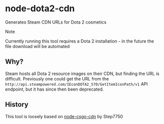 # node-dota2-cdn

Generates Steam CDN URLs for Dota 2 cosmetics

> [!NOTE]
> Currently running this tool requires a Dota 2 installation - in the future the file download will be automated

## Why?

Steam hosts all Dota 2 resource images on their CDN, but finding the URL is difficult. Previously one could get the
URL from the `http://api.steampowered.com/IEconDOTA2_570/GetItemIconPath/v1` API endpoint, but it has since then been deprecated.

## History

This tool is loosely based on [node-csgo-cdn](https://github.com/Step7750/node-csgo-cdn) by Step7750
